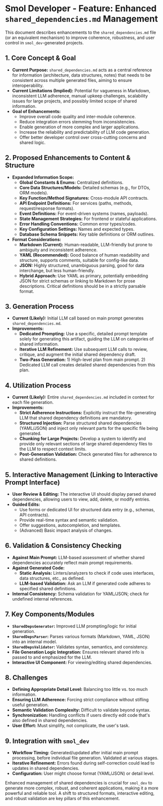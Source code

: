 # Smol Developer - Feature: Enhanced `shared_dependencies.md` Management

This document describes enhancements to the `shared_dependencies.md` file (or an equivalent mechanism) to improve coherence, robustness, and user control in `smol_dev`-generated projects.

## 1. Core Concept & Goal

*   **Current Purpose:** `shared_dependencies.md` acts as a central reference for information (architecture, data structures, notes) that needs to be consistent across multiple generated files, aiming to ensure interoperability.
*   **Current Limitations (Implied):** Potential for vagueness in Markdown, inconsistent LLM adherence, manual upkeep challenges, scalability issues for large projects, and possibly limited scope of shared information.
*   **Goal of Enhancements:**
    *   Improve overall code quality and inter-module coherence.
    *   Reduce integration errors stemming from inconsistencies.
    *   Enable generation of more complex and larger applications.
    *   Increase the reliability and predictability of LLM code generation.
    *   Offer better developer control over cross-cutting concerns and shared logic.

## 2. Proposed Enhancements to Content & Structure

*   **Expanded Information Scope:**
    *   **Global Constants & Enums:** Centralized definitions.
    *   **Core Data Structures/Models:** Detailed schemas (e.g., for DTOs, ORM models).
    *   **Key Function/Method Signatures:** Cross-module API contracts.
    *   **API Endpoint Definitions:** For services (paths, methods, request/response formats).
    *   **Event Definitions:** For event-driven systems (names, payloads).
    *   **State Management Strategies:** For frontend or stateful applications.
    *   **Error Handling Conventions:** Common error types/codes.
    *   **Key Configuration Settings:** Names and expected types.
    *   **Database Schema Snippets:** Key table definitions or ORM outlines.
*   **Format Considerations:**
    *   **Markdown (Current):** Human-readable, LLM-friendly but prone to ambiguity and inconsistent adherence.
    *   **YAML (Recommended):** Good balance of human readability and structure, supports comments, suitable for config-like data.
    *   **JSON:** Highly structured, unambiguous parsing, good for data interchange, but less human-friendly.
    *   **Hybrid Approach:** Use YAML as primary, potentially embedding JSON for strict schemas or linking to Markdown for prose descriptions. Critical definitions should be in a strictly parsable format.

## 3. Generation Process

*   **Current (Likely):** Initial LLM call based on main prompt generates `shared_dependencies.md`.
*   **Improvements:**
    *   **Dedicated Prompting:** Use a specific, detailed prompt template solely for generating this artifact, guiding the LLM on categories of shared information.
    *   **Iterative LLM Refinement:** Use subsequent LLM calls to review, critique, and augment the initial shared dependency draft.
    *   **Two-Pass Generation:** 1) High-level plan from main prompt. 2) Dedicated LLM call creates detailed shared dependencies from this plan.

## 4. Utilization Process

*   **Current (Likely):** Entire `shared_dependencies.md` included in context for each file generation.
*   **Improvements:**
    *   **Strict Adherence Instructions:** Explicitly instruct the file-generating LLM that shared dependency definitions are mandatory.
    *   **Structured Injection:** Parse structured shared dependencies (YAML/JSON) and inject only relevant parts for the specific file being generated.
    *   **Chunking for Large Projects:** Develop a system to identify and provide only relevant sections of large shared dependency files to the LLM to respect context limits.
    *   **Post-Generation Validation:** Check generated files for adherence to shared definitions.

## 5. Interactive Management (Linking to Interactive Prompt Interface)

*   **User Review & Editing:** The interactive UI should display parsed shared dependencies, allowing users to view, add, delete, or modify entries.
*   **Guided Edits:**
    *   Use forms or dedicated UI for structured data entry (e.g., schemas, API contracts).
    *   Provide real-time syntax and semantic validation.
    *   Offer suggestions, autocompletion, and templates.
    *   (Advanced) Basic impact analysis of changes.

## 6. Validation & Consistency Checking

*   **Against Main Prompt:** LLM-based assessment of whether shared dependencies accurately reflect main prompt requirements.
*   **Against Generated Code:**
    *   **Static Analysis:** Linters/analyzers to check if code uses interfaces, data structures, etc., as defined.
    *   **LLM-based Validation:** Ask an LLM if generated code adheres to specified shared definitions.
*   **Internal Consistency:** Schema validation for YAML/JSON; check for undefined internal references.

## 7. Key Components/Modules

*   **`SharedDepsGenerator`:** Improved LLM prompting/logic for initial generation.
*   **`SharedDepsParser`:** Parses various formats (Markdown, YAML, JSON) into an internal model.
*   **`SharedDepsValidator`:** Validates syntax, semantics, and consistency.
*   **File Generation Logic Integration:** Ensures relevant shared info is passed to and emphasized for the LLM.
*   **Interactive UI Component:** For viewing/editing shared dependencies.

## 8. Challenges

*   **Defining Appropriate Detail Level:** Balancing too little vs. too much information.
*   **Ensuring LLM Adherence:** Forcing strict compliance without stifling useful generation.
*   **Semantic Validation Complexity:** Difficult to validate beyond syntax.
*   **Synchronization:** Handling conflicts if users directly edit code that's also defined in shared dependencies.
*   **User Effort:** Must simplify, not complicate, the user's task.

## 9. Integration with `smol_dev`

*   **Workflow Timing:** Generated/updated after initial main prompt processing, before individual file generation. Validated at various stages.
*   **Iterative Refinement:** Errors found during self-correction could lead to updates in shared dependencies.
*   **Configuration:** User might choose format (YAML/JSON) or detail level.

Enhanced management of shared dependencies is crucial for `smol_dev` to generate more complex, robust, and coherent applications, making it a more powerful and reliable tool. A shift to structured formats, interactive editing, and robust validation are key pillars of this enhancement.
